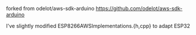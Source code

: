 forked from odelot/aws-sdk-arduino
https://github.com/odelot/aws-sdk-arduino

I've slightly modified ESP8266AWSImplementations.{h,cpp} to adapt ESP32

